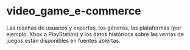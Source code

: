 # video_game_e-commerce
 Las reseñas de usuarios y expertos, los géneros, las plataformas (por ejemplo, Xbox o PlayStation) y los datos históricos sobre las ventas de juegos están disponibles en fuentes abiertas.
